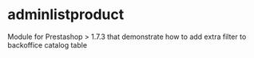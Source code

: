 # adminlistproduct
Module for Prestashop > 1.7.3 that demonstrate how to add extra filter to backoffice catalog table
